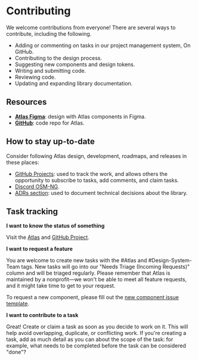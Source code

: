 # Contributing

We welcome contributions from everyone! There are several ways to contribute, including the following.

- Adding or commenting on tasks in our project management system, On GitHub.
- Contributing to the design process.
- Suggesting new components and design tokens.
- Writing and submitting code.
- Reviewing code.
- Updating and expanding library documentation.


## Resources

- [**Atlas Figma**](): design with Atlas components in Figma.
- [**GitHub**](): code repo for Atlas.

## How to stay up-to-date

Consider following Atlas design, development, roadmaps, and releases in these places:

- [GitHub Projects](): used to track the
  work, and allows others the opportunity to subscribe to tasks, add comments, and claim tasks.
- [Discord OSM-NG]().
- [ADRs section](../using-atlas/adrs/overview): used to document technical decisions about the library.

## Task tracking

**I want to know the status of something**

Visit the [Atlas]() and
[GitHub Project]().

**I want to request a feature**

You are welcome to create new tasks with the #Atlas and #Design-System-Team tags. New tasks will
go into our "Needs Triage (Incoming Requests)" column and will be triaged regularly. Please remember
that Atlas is maintained by a nonprofit—we won't be able to meet all feature requests, and it might
take time to get to your request.

To request a new component, please fill out the [new component issue template](https://github.com/Gustavo22Soaresh/Atlas/issues/new?template=-componentname---add--componentname--component-to-atlas.md).

**I want to contribute to a task**

Great! Create or claim a task as soon as you decide to work on it. This will help avoid overlapping,
duplicate, or conflicting work. If you're creating a task, add as much detail as you can about the
scope of the task: for example, what needs to be completed before the task can be considered "done"?
